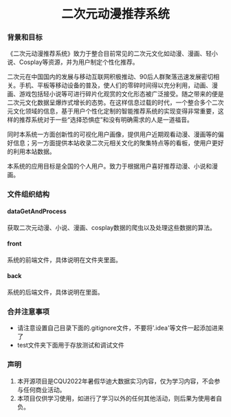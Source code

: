 <h1 align="center">二次元动漫推荐系统

### 背景和目标

​	《二次元动漫推荐系统》致力于整合目前常见的二次元文化如动漫、漫画、轻小说、Cosplay等资源，并为用户制定个性化推荐。

​	二次元在中国国内的发展与移动互联网积极推动、90后人群聚落迅速发展密切相关。手机、平板等移动设备的普及，使人们的零碎时间得以充分利用，动画、漫画、游戏包括轻小说等可进行碎片化观赏的文化形态被广泛接受。随之带来的便是二次元文化数据呈爆炸式增长的态势。在这样信息过载的时代，一个整合多个二次元文化领域的信息，基于用户个性化定制的智能推荐系统的实现变得非常重要，这样的推荐系统对于一些“选择恐惧症”和没有明确需求的人是一道福音。

​	同时本系统一方面创新性的可视化用户画像，提供用户近期观看动漫、漫画等的偏好信息；另一方面提供本站收录二次元相关文化的聚集特点等的看板，使用户更好的利用本站数据。

​	本系统的应用目标是全国的个人用户。致力于根据用户喜好推荐动漫、小说和漫画。

### 文件组织结构

#### dataGetAndProcess

获取二次元动漫、小说、漫画、cosplay数据的爬虫以及处理这些数据的算法。

#### front

系统的前端文件，具体说明在文件夹里面。

#### back

系统的后端文件，具体说明在里面。

### 合并注意事项

* 请注意设置自己目录下面的.gitignore文件，不要将'.idea'等文件一起添加进来了
* test文件夹下面用于存放测试和调试文件

### 声明

1. 本开源项目是CQU2022年暑假华迪大数据实习内容，仅为学习内容，不会参与任何商业活动。
2. 本项目仅供学习使用，如进行了学习以外的任何其他活动，则后果为使用者自负。
